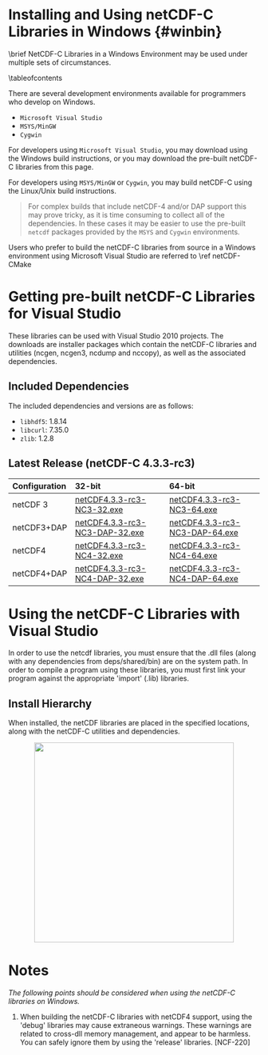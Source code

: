 Installing and Using netCDF-C Libraries in Windows {#winbin}
==================================================

\brief NetCDF-C Libraries in a Windows Environment may be used under multiple sets of circumstances.

\tableofcontents

There are several development environments available for programmers who develop on Windows. 

* `Microsoft Visual Studio `
* `MSYS/MinGW`
* `Cygwin`

For developers using `Microsoft Visual Studio`, you may download using the Windows build instructions, or you may download the pre-built netCDF-C libraries from this page.

For developers using `MSYS/MinGW` or `Cygwin`, you may build netCDF-C using the Linux/Unix build instructions.  

> For complex builds that include netCDF-4 and/or DAP support this may prove tricky, as it is time consuming to collect all of the dependencies.  In these cases it may be easier to use the pre-built `netcdf` packages provided by the `MSYS` and `Cygwin` environments.

Users who prefer to build the netCDF-C libraries from source in a Windows environment using Microsoft Visual Studio are referred to \ref netCDF-CMake

# Getting pre-built netCDF-C Libraries for Visual Studio

These libraries can be used with Visual Studio 2010 projects.  The downloads are installer packages which contain the netCDF-C libraries and utilities (ncgen, ncgen3, ncdump and nccopy), as well as the associated dependencies.  


## Included Dependencies

The included dependencies and versions are as follows:

* `libhdf5`: 1.8.14
* `libcurl`: 7.35.0
* `zlib`:    1.2.8

## Latest Release (netCDF-C 4.3.3-rc3)

Configuration		| 32-bit 						| 64-bit |
:-------------------|:--------							|:-------|
netCDF 3		| [netCDF4.3.3-rc3-NC3-32.exe][r1]		| [netCDF4.3.3-rc3-NC3-64.exe][r6] 
netCDF3+DAP		| [netCDF4.3.3-rc3-NC3-DAP-32.exe][r2]	| [netCDF4.3.3-rc3-NC3-DAP-64.exe][r6]
netCDF4			| [netCDF4.3.3-rc3-NC4-32.exe][r3]		| [netCDF4.3.3-rc3-NC4-64.exe][r7]
netCDF4+DAP		| [netCDF4.3.3-rc3-NC4-DAP-32.exe][r4]	| [netCDF4.3.3-rc3-NC4-DAP-64.exe][r8]

# Using the netCDF-C Libraries with Visual Studio
In order to use the netcdf libraries, you must ensure that the .dll files (along with any dependencies from deps/shared/bin) are on the system path. In order to compile a program using these libraries, you must first link your program against the appropriate 'import' (.lib) libraries.  

## Install Hierarchy

When installed, the netCDF libraries are placed in the specified locations, along with the netCDF-C utilities and dependencies.

<center>
<IMG SRC="InstallTreeWindows.png" width="400"/>
</center>

# Notes

*The following points should be considered when using the netCDF-C libraries on Windows.*

1. When building the netCDF-C libraries with netCDF4 support, using the 'debug' libraries may cause extraneous warnings. These warnings are related to cross-dll memory management, and appear to be harmless. You can safely ignore them by using the 'release' libraries. [NCF-220]


[r1]: http://www.unidata.ucar.edu/downloads/netcdf/ftp/netCDF4.3.3-rc3-NC3-32.exe
[r2]: http://www.unidata.ucar.edu/downloads/netcdf/ftp/netCDF4.3.3-rc3-NC3-DAP-32.exe
[r3]: http://www.unidata.ucar.edu/downloads/netcdf/ftp/netCDF4.3.3-rc3-NC4-32.exe
[r4]: http://www.unidata.ucar.edu/downloads/netcdf/ftp/netCDF4.3.3-rc3-NC4-DAP-32.exe
[r6]: http://www.unidata.ucar.edu/downloads/netcdf/ftp/netCDF4.3.3-rc3-NC3-64.exe
[r6]: http://www.unidata.ucar.edu/downloads/netcdf/ftp/netCDF4.3.3-rc3-NC3-DAP-64.exe
[r7]: http://www.unidata.ucar.edu/downloads/netcdf/ftp/netCDF4.3.3-rc3-NC4-64.exe
[r8]: http://www.unidata.ucar.edu/downloads/netcdf/ftp/netCDF4.3.3-rc3-NC4-DAP-64.exe
